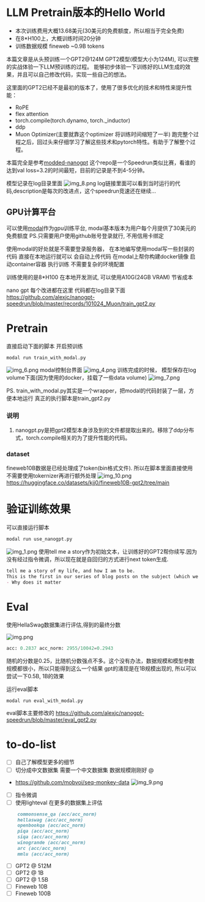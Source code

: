 
# LLM Pretrain版本的Hello World

* 本次训练费用大概13.68美元(30美元的免费额度，所以相当于完全免费)
* 在8*H100上，大概训练时间20分钟
* 训练数据规模 fineweb ~0.9B tokens

本篇文章是从头预训练一个GPT2@124M GPT2模型(模型大小为124M), 可以完整的实战体验一下LLM预训练的过程。
能够初步体验一下训练好的LLM生成的效果，并且可以自己修改代码，实现一些自己的想法。

这里面的GPT2已经不是最初的版本了，使用了很多优化的技术和特性来提升性能：
* RoPE
* flex attention
* torch.compile(torch.dynamo, torch._inductor)
* ddp
* Muon Optimizer(主要就靠这个optimizer 将训练时间缩短了一半)
跑完整个过程之后，回过头来仔细学习了解这些技术和pytorch特性。有助于了解整个过程。


本篇完全是参考[modded-nanogpt](https://github.com/KellerJordan/modded-nanogpt)
这个repo是一个Speedrun类似比赛，看谁的达到val loss=3.2的时间最短，目前的记录是不到4-5分钟。

模型记录在log目录里面
![img_8.png](img_8.png)
log链接里面可以看到当时运行的代码,description是每次的改进点，这个speedrun竞速还在继续...




## GPU计算平台
可以使用[modal](https://modal.com/)作为gpu训练平台, modal基本版本为用户每个月提供了30美元的免费额度 
PS.只需要用户使用github账号登录就行, 不用信用卡绑定

使用modal的好处就是不需要登录服务器， 在本地编写使用modal写一些封装的代码 直接在本地运行就可以
会自动上传代码 在modal上帮你构建docker镜像 启动container容器 执行训练
不需要复杂的环境配置


训练使用的是8*H100
在本地开发测试, 可以使用A10G(24GB VRAM) 节省成本


nano gpt 
每个改进都在这里 代码都在log目录下面
https://github.com/alexjc/nanogpt-speedrun/blob/master/records/101024_Muon/train_gpt2.py

# Pretrain

直接启动下面的脚本 开启预训练
```shell
modal run train_with_modal.py
```
![img_6.png](img_6.png)
modal控制台界面
![img_4.png](img_4.png)
训练完成的时候， 模型保存在log volume下面(因为使用的docker，挂载了一些data volume)
![img_7.png](img_7.png)

PS.
train_with_modal.py其实是一个wrapper，把modal的代码封装了一层，方便本地运行
真正的执行脚本是train_gpt2.py

### 说明
1. nanogpt.py是把gpt2模型本身涉及到的文件都提取出来的。移除了ddp分布式，torch.compile相关的为了提升性能的代码。


### dataset
fineweb10B数据是已经处理成了token(bin格式文件). 所以在脚本里面直接使用 不需要使用tokernizer再进行额外处理
![img_10.png](img_10.png)
https://huggingface.co/datasets/kjj0/fineweb10B-gpt2/tree/main

# 验证训练效果

可以直接运行脚本
```python
modal run use_nanogpt.py
```
![img_1.png](img_1.png)
使用tell me a story作为初始文本，让训练好的GPT2帮你续写.因为没有经过指令微调，所以现在就是自回归的方式进行next token生成.

```markdown
tell me a story of my life, and how I am to be.
This is the first in our series of blog posts on the subject (which we have done so far with a very small bit of success). The topics are:
- Why does it matter
```

# Eval
使用HellaSwag数据集进行评估,得到的最终分数

![img.png](img.png)
```python
acc: 0.2837 acc_norm: 2955/10042=0.2943
```
随机的分数是0.25，比随机分数强点不多。这个没有办法，数据规模和模型参数规模都很小，所以只能得到这么一个结果
gpt的涌现是在1B规模出现的, 所以可以尝试一下0.5B, 1B的效果


运行eval脚本
```shell
modal run eval_with_modal.py
```

eval脚本主要修改的
https://github.com/alexjc/nanogpt-speedrun/blob/master/eval_gpt2.py



# to-do-list
- [ ] 自己了解模型更多的细节
- [ ] 切分成中文数据集
需要一个中文数据集 数据规模刚刚好 @
- https://github.com/mobvoi/seq-monkey-data
![img_9.png](img_9.png)
- [ ] 指令微调
- [ ] 使用lighteval 在更多的数据集上评估
```markdown
    commonsense_qa (acc/acc_norm)
    hellaswag (acc/acc_norm)
    openbookqa (acc/acc_norm)
    piqa (acc/acc_norm)
    siqa (acc/acc_norm)
    winogrande (acc/acc_norm)
    arc (acc/acc_norm)
    mmlu (acc/acc_norm)
```
- [ ] GPT2 @ 512M
- [ ] GPT2 @ 1B
- [ ] GPT2 @ 1.5B
- [ ] Fineweb 10B
- [ ] Fineweb 100B